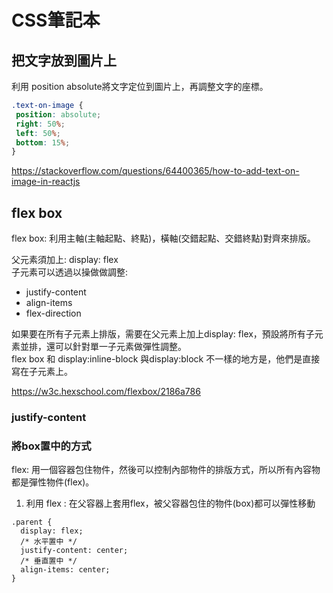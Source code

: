 # CSS筆記本

## 把文字放到圖片上
 利用 position absolute將文字定位到圖片上，再調整文字的座標。
 ```css
.text-on-image {
  position: absolute;
  right: 50%;
  left: 50%;
  bottom: 15%;
}
```
https://stackoverflow.com/questions/64400365/how-to-add-text-on-image-in-reactjs
## flex box
flex box: 利用主軸(主軸起點、終點)，橫軸(交錯起點、交錯終點)對齊來排版。

父元素須加上:  display: flex   
子元素可以透過以操做做調整:   
  - justify-content   
  - align-items   
  - flex-direction   
 
如果要在所有子元素上排版，需要在父元素上加上display: flex，預設將所有子元素並排，還可以針對單一子元素做彈性調整。     
flex box 和 display:inline-block 與display:block 不一樣的地方是，他們是直接寫在子元素上。   

https://w3c.hexschool.com/flexbox/2186a786


### justify-content 

### 將box置中的方式
flex: 用一個容器包住物件，然後可以控制內部物件的排版方式，所以所有內容物都是彈性物件(flex)。
1. 利用 flex : 在父容器上套用flex，被父容器包住的物件(box)都可以彈性移動
```
.parent {
  display: flex;
  /* 水平置中 */
  justify-content: center;    
  /* 垂直置中 */
  align-items: center;        
}
```
